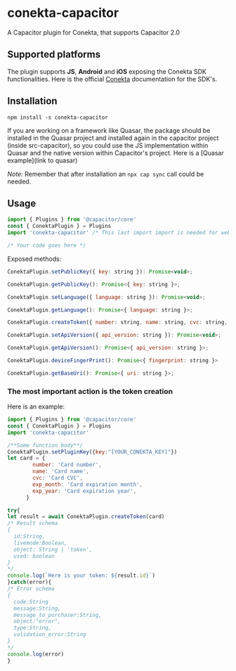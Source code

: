 # conekta-capacitor
A Capacitor plugin for Conekta, that supports Capacitor 2.0

## Supported platforms
The plugin supports **JS**, **Android** and **iOS** exposing the Conekta SDK functionalities. Here is the official [Conekta](https://developers.conekta.com/libraries) documentation for the SDK's.

## Installation
```
npm install -s conekta-capacitor
```
If you are working on a framework like Quasar, the package should be installed in the Quasar project and installed again in the capacitor project (inside src-capacitor), so you could use the JS implementation within Quasar and the native version within Capacitor's project. Here is a [Quasar example](link to quasar)

*Note:* Remember that after installation an `npx cap sync` call could be needed.

## Usage

```javascript
import { Plugins } from '@capacitor/core'
const { ConektaPlugin } = Plugins
import 'conekta-capacitor' /* This last import import is needed for web support */

/* Your code goes here */
```

Exposed methods:
```javascript
ConektaPlugin.setPublicKey({ key: string }): Promise<void>;

ConektaPlugin.getPublicKey(): Promise<{ key: string }>;

ConektaPlugin.setLanguage({ language: string }): Promise<void>;

ConektaPlugin.getLanguage(): Promise<{ language: string }>;

ConektaPlugin.createToken({ number: string, name: string, cvc: string, exp_month: string, exp_year: string }): Promise<any>;

ConektaPlugin.setApiVersion({ api_version: string }): Promise<void>;

ConektaPlugin.getApiVersion(): Promise<{ api_version: string }>;

ConektaPlugin.deviceFingerPrint(): Promise<{ fingerprint: string }>

ConektaPlugin.getBaseUri(): Promise<{ uri: string }>;
```

### The most important action is the token creation
Here is an example:

```javascript
import { Plugins } from '@capacitor/core'
const { ConektaPlugin } = Plugins
import 'conekta-capacitor'

/**Some function body**/
ConektaPlugin.setPluginKey({key:"[YOUR_CONEKTA_KEY]"})
let card = {
        number: 'Card number',
        name: 'Card name',
        cvc: 'Card CVC',
        exp_month: 'Card expiration month',
        exp_year: 'Card expiration year',
      }

try{
let result = await ConektaPlugin.createToken(card)
/* Result schema
{
  id:String,
  livemode:Boolean,
  object: String | 'token',
  used: boolean
}
*/
console.log(`Here is your token: ${result.id}`)
}catch(error){
/* Error schema
{
  code:String
  message:String,
  message_to_purchaser:String,
  object:"error",
  type:String,
  validation_error:String
}
*/
console.log(error)
}

```
